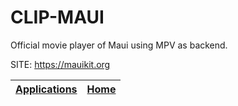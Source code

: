 # CLIP-MAUI
 
 Official movie player of Maui using MPV as backend.
 
 SITE: https://mauikit.org

 | [Applications](https://portable-linux-apps.github.io/apps.html) | [Home](https://portable-linux-apps.github.io)
 | --- | --- |
